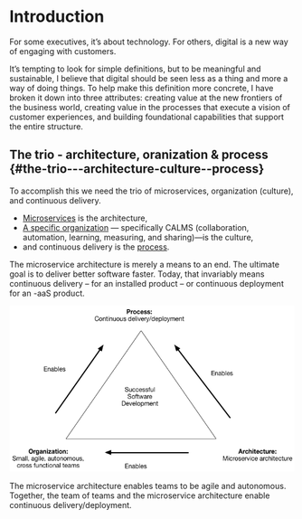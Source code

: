 # Introduction

For some executives, it’s about technology. For others, digital is a new way of engaging with customers.

It’s tempting to look for simple definitions, but to be meaningful and sustainable, I believe that digital should be seen less as a thing and more a way of doing things. To help make this definition more concrete, I have broken it down into three attributes: creating value at the new frontiers of the business world, creating value in the processes that execute a vision of customer experiences, and building foundational capabilities that support the entire structure.

## The trio - architecture, oranization & process {#the-trio---architecture-culture--process}

To accomplish this we need the trio of microservices, organization \(culture\), and continuous delivery.

* [Microservices](//chapter1/README.md) is the architecture,
* [A specific organization](//chapter2/README.md) — specifically CALMS \(collaboration, automation, learning, measuring, and sharing\)—is the culture,
* and continuous delivery is the [process](//chapter3/README.md).

The microservice architecture is merely a means to an end. The ultimate goal is to deliver better software faster. Today, that invariably means continuous delivery – for an installed product – or continuous deployment for an -aaS product.

![](/assets/successtriangle.png)

The microservice architecture enables teams to be agile and autonomous. Together, the team of teams and the microservice architecture  enable continuous delivery/deployment.

